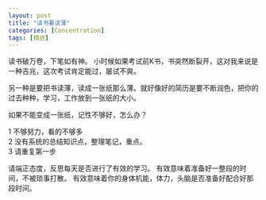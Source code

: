 ```yaml
---
layout: post
title: "读书要读薄"
categories: [Concentration]
tags: [精进]
---
```


读书破万卷，下笔如有神。 小时候如果考试前K书，书突然断裂开，这对我来说是一种吉兆，这次考试肯定能过，屡试不爽。

另一种是要把书读薄，读成一张纸那么薄。就好像好的简历是要不断润色，把你的过去种种，学习，工作放到一张纸的大小。

如果不能变成一张纸，记性不够好，怎么办？

1 不够努力，看的不够多  
2 没有系统的总结知识点，整理笔记，重点。  
3 请重复第一步

请端正态度，反思每天是否进行了有效的学习。
有效意味着准备好一整段的时间，不被琐事打散。
有效意味着你的身体机能，体力，头脑是否准备好配合好那段时间。
